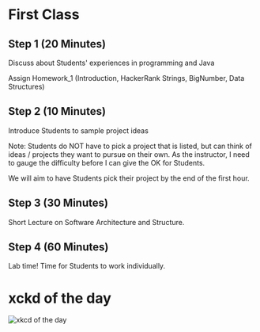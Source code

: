 # First Class
## Step 1 (20 Minutes)
Discuss about Students' experiences in programming and Java

Assign Homework_1 (Introduction, HackerRank Strings, BigNumber, Data Structures)

## Step 2 (10 Minutes)
Introduce Students to sample project ideas

Note: Students do NOT have to pick a project that is listed, but can think of ideas / projects they want to pursue on their own. As the instructor, I need to gauge the difficulty before I can give the OK for Students.

We will aim to have Students pick their project by the end of the first hour.

## Step 3 (30 Minutes)
Short Lecture on Software Architecture and Structure.

## Step 4 (60 Minutes)
Lab time! Time for Students to work individually.

# xckd of the day
![xkcd of the day](https://imgs.xkcd.com/comics/tasks.png)
